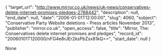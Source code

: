 {
  "target_url": "http://www.mirror.co.uk/news/uk-news/conservatives-delete-internet-promises-pledges-2788442", 
  "description": null, 
  "end_date": null, 
  "date": "2006-01-01T12:00:00", 
  "slug": 4060, 
  "subject": "Conservative Party Website deletions - Press articles November 2013", 
  "publisher": "mirror.co.uk", 
  "open_access": false, 
  "title": "Mirror, The: Conservatives delete internet promises and pledges", 
  "record_id": "20060101T120000/nFG4e8rJEr2ksPbZsx81kQ==", 
  "start_date": null
}

None